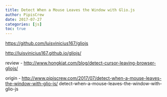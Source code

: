 ```yaml
---
title: Detect When a Mouse Leaves the Window with Glio.js
author: PipisCrew
date: 2017-07-27
categories: [js]
toc: true
---
```


https://github.com/luisvinicius167/gliojs

http://luisvinicius167.github.io/gliojs/

review - http://www.hongkiat.com/blog/detect-cursor-leaving-browser-gliojs/

origin - http://www.pipiscrew.com/2017/07/detect-when-a-mouse-leaves-the-window-with-glio-js/ detect-when-a-mouse-leaves-the-window-with-glio-js